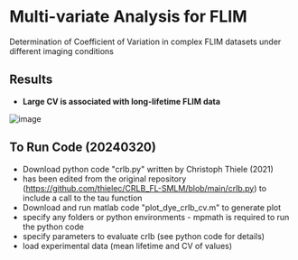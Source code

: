 # Multi-variate Analysis for FLIM 

Determination of Coefficient of Variation in complex FLIM datasets under different imaging conditions

## Results

- **Large CV is associated with long-lifetime FLIM data**
  
![image](https://github.com/uw-loci/MultivariateAnalysis_FLIM/assets/111527077/6bfc9655-d9c9-485f-924f-8459dc3978d9)

## To Run Code (20240320)
 - Download python code "crlb.py" written by Christoph Thiele (2021)
 - 	has been edited from the original repository (https://github.com/thielec/CRLB_FL-SMLM/blob/main/crlb.py)
   	to include a call to the tau function
 - Download  and run matlab code "plot_dye_crlb_cv.m" to generate plot
 - 	specify any folders or python environments - mpmath is required to run the python code
 - 	specify parameters to evaluate crlb (see python code for details)
 - 	load experimental data (mean lifetime and CV of values)
